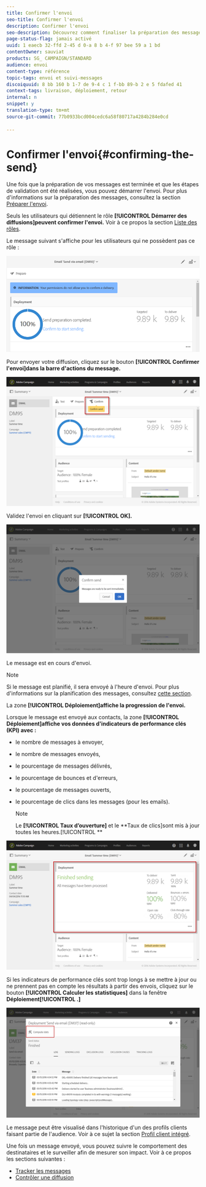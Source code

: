 ```yaml
---
title: Confirmer l'envoi
seo-title: Confirmer l'envoi
description: Confirmer l'envoi
seo-description: Découvrez comment finaliser la préparation des messages.
page-status-flag: jamais activé
uuid: 1 eaecb 32-ffd 2-45 d 0-a 8 b 4-f 97 bee 59 a 1 bd
contentOwner: sauviat
products: SG_ CAMPAIGN/STANDARD
audience: envoi
content-type: référence
topic-tags: envoi et suivi-messages
discoiquuid: 8 bb 160 b 1-7 de 9-4 c 1 f-bb 89-b 2 e 5 fdafed 41
context-tags: livraison, déploiement, retour
internal: n
snippet: y
translation-type: tm+mt
source-git-commit: 77b0933bcd004cedc6a58f80717a4284b284e0cd

---
```



# Confirmer l'envoi{#confirming-the-send}

Une fois que la préparation de vos messages est terminée et que les étapes de validation ont été réalisées, vous pouvez démarrer l'envoi. Pour plus d'informations sur la préparation des messages, consultez la section [Préparer l'envoi](../../sending/using/preparing-the-send.md).

Seuls les utilisateurs qui détiennent le rôle **[!UICONTROL Démarrer des diffusions]peuvent confirmer l'envoi.** Voir à ce propos la section [Liste des rôles](../../administration/using/list-of-roles.md).

Le message suivant s'affiche pour les utilisateurs qui ne possèdent pas ce rôle :

![](assets/confirm_delivery_2.png)

Pour envoyer votre diffusion, cliquez sur le bouton **[!UICONTROL Confirmer l'envoi]dans la barre d'actions du message.**

![](assets/confirm_delivery.png)

Validez l'envoi en cliquant sur **[!UICONTROL OK].**

![](assets/confirm_delivery1.png)

Le message est en cours d'envoi.

>[!NOTE]
>
>Si le message est planifié, il sera envoyé à l'heure d'envoi. Pour plus d'informations sur la planification des messages, consultez [cette section](../../sending/using/about-scheduling-messages.md).

La zone **[!UICONTROL Déploiement]affiche la progression de l'envoi.**

Lorsque le message est envoyé aux contacts, la zone **[!UICONTROL Déploiement]affiche vos données d'indicateurs de performance clés (KPI) avec :**

* le nombre de messages à envoyer,
* le nombre de messages envoyés,
* le pourcentage de messages délivrés,
* le pourcentage de bounces et d'erreurs,
* le pourcentage de messages ouverts,
* le pourcentage de clics dans les messages (pour les emails).

   >[!NOTE]
   >
   >Le **[!UICONTROL Taux d’ouverture]** et le **Taux de clics]sont mis à jour toutes les heures.[!UICONTROL **

![](assets/sending_delivery.png)

Si les indicateurs de performance clés sont trop longs à se mettre à jour ou ne prennent pas en compte les résultats à partir des envois, cliquez sur le bouton **[!UICONTROL Calculer les statistiques]** dans la fenêtre **Déploiement[!UICONTROL .]**

![](assets/sending_delivery7.png)

Le message peut être visualisé dans l'historique d'un des profils clients faisant partie de l'audience. Voir à ce sujet la section [Profil client intégré](../../audiences/using/integrated-customer-profile.md).

Une fois un message envoyé, vous pouvez suivre le comportement des destinataires et le surveiller afin de mesurer son impact. Voir à ce propos les sections suivantes :

* [Tracker les messages](../../sending/using/tracking-messages.md)
* [Contrôler une diffusion](../../sending/using/monitoring-a-delivery.md)

